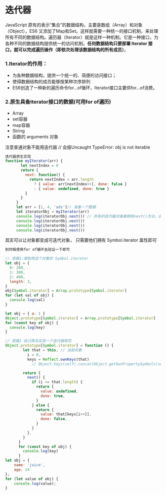 # 迭代器

JavaScript 原有的表示“集合”的数据结构，主要是数组（Array）和对象（Object），ES6 又添加了Map和Set。这样就需要一种统一的接口机制，来处理所有不同的数据结构。遍历器（Iterator）就是这样一种机制。它是一种接口，为各种不同的数据结构提供统一的访问机制。**任何数据结构只要部署 Iterator 接口，就可以完成遍历操作（即依次处理该数据结构的所有成员）**。

### 1.Iterator的作用：

- 为各种数据结构，提供一个统一的、简便的访问接口；
- 使得数据结构的成员能够按某种次序排列
- ES6创造了一种新的遍历命令for...of循环，Iterator接口主要供for...of消费。

### 2.原生具备iterator接口的数据(可用for of遍历)

- Array
- set容器
- map容器
- String
- 函数的 arguments 对象

注意普通对象不能用迭代器  // 会报Uncaught TypeError: obj is not iterable

```js
迭代器原生实现
function myIterator(arr) {
       let nextIndex = 0
       return {
         next: function() {
           return nextIndex < arr.length
             ? { value: arr[nextIndex++], done: false }
             : { value: undefined, done: true }
         }
       }
     }
     let arr = [1, 4, 'ads']// 准备一个数据
     let iteratorObj = myIterator(arr)
     console.log(iteratorObj.next()) // 所有的迭代器对象都拥有next()方法，会返回一个结果对象
     console.log(iteratorObj.next())
     console.log(iteratorObj.next())
     console.log(iteratorObj.next())
```

其实可以让对象都变成可迭代对象， 只需要他们拥有 Symbol.iterator 属性即可

```js
到时候使用for of循环去验证一下即可

// 思路1:借助用这个对象的 Symbol.iterator
let obj = {
  0: 200,
  1: 300,
  2: 400,
  length: 3,
}
obj[Symbol.iterator] = Array.prototype[Symbol.iterator]
for (let val of obj) {
  console.log(val)
}

let obj = { a: 1 }
Object.prototype[Symbol.iterator] = Array.prototype[Symbol.iterator]
for (const key of obj) {
  console.log(key)
}

// 思路2 自己再去实现一个迭代器规范
Object.prototype[Symbol.iterator] = function () {
        let that = this, // 当前对象
          i = 0,
          keys = Reflect.ownKeys(that) 
        	// Object.keys(self).concat(Object.getOwnPropertySymbols(self))

        return {
          next() {
            if (i >= that.length) {
              return {
                value: undefined,
                done: true,
              }
            } else {
              return {
                value: that[keys[i++]],
                done: false,
              }
            }
          },
        }
      }
      for (const key of obj) {
        console.log(key)
      }
let obj = {
    name: 'juice',
    age: 24
};
for (let value of obj) {
    console.log(value);
} 
```


